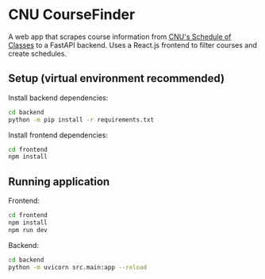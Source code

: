 ﻿
# CNU CourseFinder

A web app that scrapes course information from [CNU's Schedule of Classes](https://navigator.cnu.edu/StudentScheduleofClasses/) to a FastAPI backend. Uses a React.js frontend to filter courses and create schedules.


## Setup (virtual environment recommended)

Install backend dependencies:

```bash
cd backend
python -m pip install -r requirements.txt
```

Install frontend dependencies:

```bash
cd frontend
npm install
```



## Running application

Frontend:

```bash
cd frontend
npm install
npm run dev
```

Backend:

```bash
cd backend
python -m uvicorn src.main:app --reload
```
